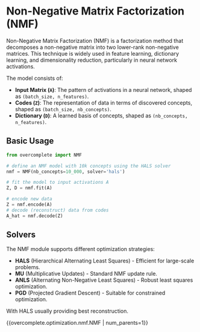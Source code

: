 # Non-Negative Matrix Factorization (NMF)

Non-Negative Matrix Factorization (NMF) is a factorization method that decomposes a non-negative matrix into two lower-rank non-negative matrices. This technique is widely used in feature learning, dictionary learning, and dimensionality reduction, particularly in neural network activations.

The model consists of:

- **Input Matrix (`A`)**: The pattern of activations in a neural network, shaped as `(batch_size, n_features)`.
- **Codes (`Z`)**: The representation of data in terms of discovered concepts, shaped as `(batch_size, nb_concepts)`.
- **Dictionary (`D`)**: A learned basis of concepts, shaped as `(nb_concepts, n_features)`.

## Basic Usage
```python
from overcomplete import NMF

# define an NMF model with 10k concepts using the HALS solver
nmf = NMF(nb_concepts=10_000, solver='hals')

# fit the model to input activations A
Z, D = nmf.fit(A)

# encode new data
Z = nmf.encode(A)
# decode (reconstruct) data from codes
A_hat = nmf.decode(Z)
```

## Solvers
The NMF module supports different optimization strategies:
- **HALS** (Hierarchical Alternating Least Squares) - Efficient for large-scale problems.
- **MU** (Multiplicative Updates) - Standard NMF update rule.
- **ANLS** (Alternating Non-Negative Least Squares) - Robust least squares optimization.
- **PGD** (Projected Gradient Descent) - Suitable for constrained optimization.

With HALS usually providing best reconstruction.

{{overcomplete.optimization.nmf.NMF | num_parents=1}}